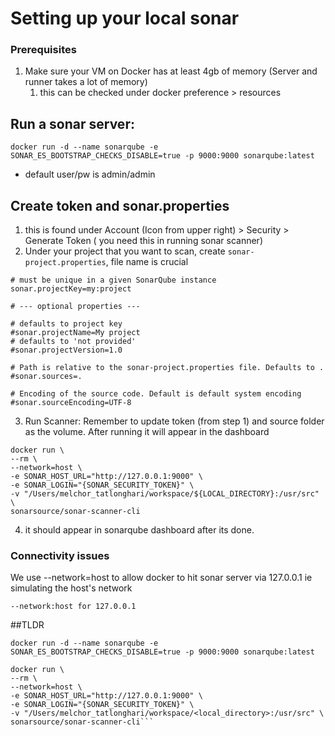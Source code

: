 # Setting up your local sonar
### Prerequisites
1. Make sure your VM on Docker has at least 4gb of memory (Server and runner takes a lot of memory)
   1. this can be checked under docker preference > resources

## Run a sonar server:
```docker run -d --name sonarqube -e SONAR_ES_BOOTSTRAP_CHECKS_DISABLE=true -p 9000:9000 sonarqube:latest```

- default user/pw is admin/admin

## Create token and sonar.properties
1. this is found under Account (Icon from upper right) > Security > Generate Token ( you need this in running sonar scanner)
2. Under your project that you want to scan, create `sonar-project.properties`, file name is crucial
```
# must be unique in a given SonarQube instance
sonar.projectKey=my:project

# --- optional properties ---

# defaults to project key
#sonar.projectName=My project
# defaults to 'not provided'
#sonar.projectVersion=1.0

# Path is relative to the sonar-project.properties file. Defaults to .
#sonar.sources=.

# Encoding of the source code. Default is default system encoding
#sonar.sourceEncoding=UTF-8
```
3. Run Scanner:
Remember to update token (from step 1) and source folder as the volume. After running it will appear in the dashboard
```
docker run \
--rm \
--network=host \
-e SONAR_HOST_URL="http://127.0.0.1:9000" \
-e SONAR_LOGIN="{SONAR_SECURITY_TOKEN}" \
-v "/Users/melchor_tatlonghari/workspace/${LOCAL_DIRECTORY}:/usr/src" \
sonarsource/sonar-scanner-cli
```

4. it should appear in sonarqube dashboard after its done.

### Connectivity issues
We use --network=host to allow docker to hit sonar server via 127.0.0.1 ie simulating the host's network
```
--network:host for 127.0.0.1
```

##TLDR
```
docker run -d --name sonarqube -e SONAR_ES_BOOTSTRAP_CHECKS_DISABLE=true -p 9000:9000 sonarqube:latest

docker run \
--rm \
--network=host \
-e SONAR_HOST_URL="http://127.0.0.1:9000" \
-e SONAR_LOGIN="{SONAR_SECURITY_TOKEN}" \
-v "/Users/melchor_tatlonghari/workspace/<local_directory>:/usr/src" \
sonarsource/sonar-scanner-cli```